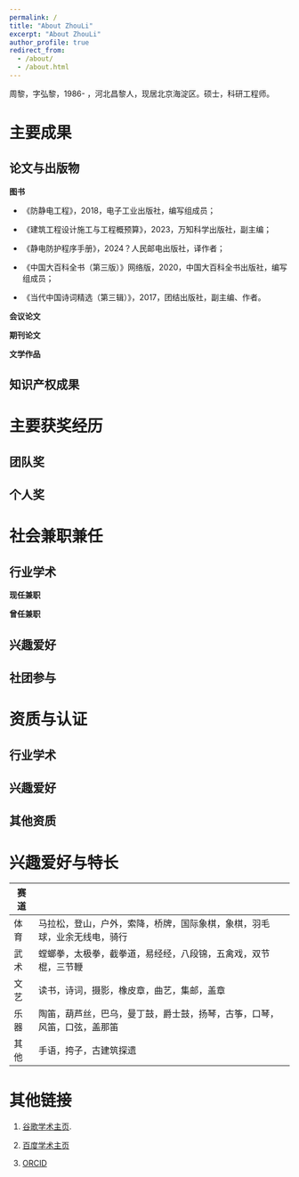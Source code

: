 ```yaml
---
permalink: /
title: "About ZhouLi"
excerpt: "About ZhouLi"
author_profile: true
redirect_from: 
  - /about/
  - /about.html
---
```


周黎，字弘黎，1986- ，河北昌黎人，现居北京海淀区。硕士，科研工程师。

主要成果
======


论文与出版物
-------


**图书**

-  《防静电工程》，2018，电子工业出版社，编写组成员；

-  《建筑工程设计施工与工程概预算》，2023，万知科学出版社，副主编；

-  《静电防护程序手册》，2024？人民邮电出版社，译作者；

-  《中国大百科全书（第三版）》网络版，2020，中国大百科全书出版社，编写组成员；

-  《当代中国诗词精选（第三辑）》，2017，团结出版社，副主编、作者。


**会议论文**


**期刊论文**


**文学作品**


知识产权成果
-------


主要获奖经历
======

团队奖
-------

个人奖
-------


社会兼职兼任
======

行业学术
-------

**现任兼职**


**曾任兼职**



兴趣爱好
-------


社团参与
-------


资质与认证
======


行业学术
-------


兴趣爱好
-------

其他资质
-------


兴趣爱好与特长
======


| 赛道| |
| ---- | ---- |
| 体育| 马拉松，登山，户外，索降，桥牌，国际象棋，象棋，羽毛球，业余无线电，骑行 |
| 武术 | 螳螂拳，太极拳，截拳道，易经经，八段锦，五禽戏，双节棍，三节鞭 |
| 文艺 | 读书，诗词，摄影，橡皮章，曲艺，集邮，盖章 |
| 乐器 | 陶笛，葫芦丝，巴乌，曼丁鼓，爵士鼓，扬琴，古筝，口琴，风笛，口弦，盖那笛 |
| 其他 | 手语，挎子，古建筑探遗 |



其他链接
======

1. [谷歌学术主页](https://scholar.google.com/citations?hl=ja&user=fX3OYbkAAAAJ).

2. [百度学术主页](https://xueshu.baidu.com/scholarID/CN-B87421AJ)

3. [ORCID](https://orcid.org/0000-0003-1343-1208)

